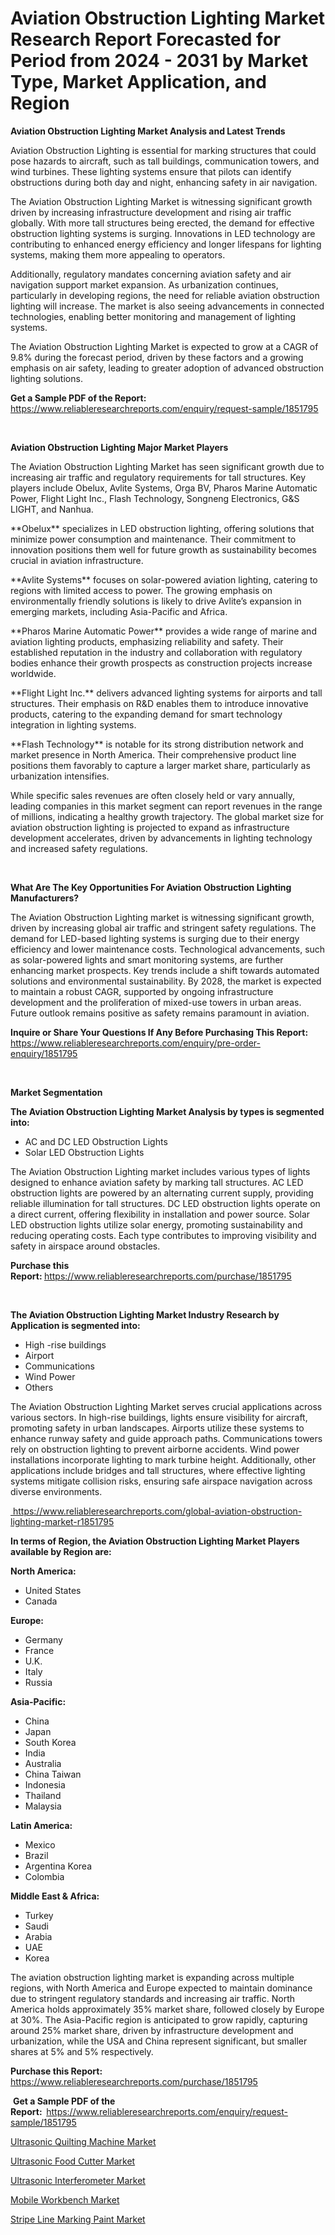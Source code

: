 <p><h1>Aviation Obstruction Lighting Market Research Report Forecasted for Period from 2024 -  2031 by Market Type, Market Application, and Region</h1></p><p><strong>Aviation Obstruction Lighting Market Analysis and Latest Trends</strong></p>
<p><p>Aviation Obstruction Lighting is essential for marking structures that could pose hazards to aircraft, such as tall buildings, communication towers, and wind turbines. These lighting systems ensure that pilots can identify obstructions during both day and night, enhancing safety in air navigation.</p><p>The Aviation Obstruction Lighting Market is witnessing significant growth driven by increasing infrastructure development and rising air traffic globally. With more tall structures being erected, the demand for effective obstruction lighting systems is surging. Innovations in LED technology are contributing to enhanced energy efficiency and longer lifespans for lighting systems, making them more appealing to operators.</p><p>Additionally, regulatory mandates concerning aviation safety and air navigation support market expansion. As urbanization continues, particularly in developing regions, the need for reliable aviation obstruction lighting will increase. The market is also seeing advancements in connected technologies, enabling better monitoring and management of lighting systems. </p><p>The Aviation Obstruction Lighting Market is expected to grow at a CAGR of 9.8% during the forecast period, driven by these factors and a growing emphasis on air safety, leading to greater adoption of advanced obstruction lighting solutions.</p></p>
<p><strong>Get a Sample PDF of the Report:&nbsp;</strong> <a href="https://www.reliableresearchreports.com/enquiry/request-sample/1851795?utm_campaign=1741&utm_medium=2&utm_source=Github&utm_content=ia&utm_term=19102024&utm_id=aviation-obstruction-lighting">https://www.reliableresearchreports.com/enquiry/request-sample/1851795</a></p>
<p>&nbsp;</p>
<p><strong>Aviation Obstruction Lighting Major Market Players</strong></p>
<p><p>The Aviation Obstruction Lighting Market has seen significant growth due to increasing air traffic and regulatory requirements for tall structures. Key players include Obelux, Avlite Systems, Orga BV, Pharos Marine Automatic Power, Flight Light Inc., Flash Technology, Songneng Electronics, G&S LIGHT, and Nanhua.</p><p>**Obelux** specializes in LED obstruction lighting, offering solutions that minimize power consumption and maintenance. Their commitment to innovation positions them well for future growth as sustainability becomes crucial in aviation infrastructure.</p><p>**Avlite Systems** focuses on solar-powered aviation lighting, catering to regions with limited access to power. The growing emphasis on environmentally friendly solutions is likely to drive Avlite’s expansion in emerging markets, including Asia-Pacific and Africa.</p><p>**Pharos Marine Automatic Power** provides a wide range of marine and aviation lighting products, emphasizing reliability and safety. Their established reputation in the industry and collaboration with regulatory bodies enhance their growth prospects as construction projects increase worldwide.</p><p>**Flight Light Inc.** delivers advanced lighting systems for airports and tall structures. Their emphasis on R&D enables them to introduce innovative products, catering to the expanding demand for smart technology integration in lighting systems.</p><p>**Flash Technology** is notable for its strong distribution network and market presence in North America. Their comprehensive product line positions them favorably to capture a larger market share, particularly as urbanization intensifies.</p><p>While specific sales revenues are often closely held or vary annually, leading companies in this market segment can report revenues in the range of millions, indicating a healthy growth trajectory. The global market size for aviation obstruction lighting is projected to expand as infrastructure development accelerates, driven by advancements in lighting technology and increased safety regulations.</p></p>
<p>&nbsp;</p>
<p><strong>What Are The Key Opportunities For Aviation Obstruction Lighting Manufacturers?</strong></p>
<p><p>The Aviation Obstruction Lighting market is witnessing significant growth, driven by increasing global air traffic and stringent safety regulations. The demand for LED-based lighting systems is surging due to their energy efficiency and lower maintenance costs. Technological advancements, such as solar-powered lights and smart monitoring systems, are further enhancing market prospects. Key trends include a shift towards automated solutions and environmental sustainability. By 2028, the market is expected to maintain a robust CAGR, supported by ongoing infrastructure development and the proliferation of mixed-use towers in urban areas. Future outlook remains positive as safety remains paramount in aviation.</p></p>
<p><strong>Inquire or Share Your Questions If Any Before Purchasing This Report:</strong> <a href="https://www.reliableresearchreports.com/enquiry/pre-order-enquiry/1851795?utm_campaign=1741&utm_medium=2&utm_source=Github&utm_content=ia&utm_term=19102024&utm_id=aviation-obstruction-lighting">https://www.reliableresearchreports.com/enquiry/pre-order-enquiry/1851795</a></p>
<p>&nbsp;</p>
<p><strong>Market Segmentation</strong></p>
<p><strong>The Aviation Obstruction Lighting Market Analysis by types is segmented into:</strong></p>
<p><ul><li>AC and DC LED Obstruction Lights</li><li>Solar LED Obstruction Lights</li></ul></p>
<p><p>The Aviation Obstruction Lighting market includes various types of lights designed to enhance aviation safety by marking tall structures. AC LED obstruction lights are powered by an alternating current supply, providing reliable illumination for tall structures. DC LED obstruction lights operate on a direct current, offering flexibility in installation and power source. Solar LED obstruction lights utilize solar energy, promoting sustainability and reducing operating costs. Each type contributes to improving visibility and safety in airspace around obstacles.</p></p>
<p><strong>Purchase this Report:&nbsp;</strong><a href="https://www.reliableresearchreports.com/purchase/1851795?utm_campaign=1741&utm_medium=2&utm_source=Github&utm_content=ia&utm_term=19102024&utm_id=aviation-obstruction-lighting">https://www.reliableresearchreports.com/purchase/1851795</a></p>
<p>&nbsp;</p>
<p><strong>The Aviation Obstruction Lighting Market Industry Research by Application is segmented into:</strong></p>
<p><ul><li>High -rise buildings</li><li>Airport</li><li>Communications</li><li>Wind Power</li><li>Others</li></ul></p>
<p><p>The Aviation Obstruction Lighting Market serves crucial applications across various sectors. In high-rise buildings, lights ensure visibility for aircraft, promoting safety in urban landscapes. Airports utilize these systems to enhance runway safety and guide approach paths. Communications towers rely on obstruction lighting to prevent airborne accidents. Wind power installations incorporate lighting to mark turbine height. Additionally, other applications include bridges and tall structures, where effective lighting systems mitigate collision risks, ensuring safe airspace navigation across diverse environments.</p></p>
<p><a href="https://www.reliableresearchreports.com/global-aviation-obstruction-lighting-market-r1851795?utm_campaign=1741&utm_medium=2&utm_source=Github&utm_content=ia&utm_term=19102024&utm_id=aviation-obstruction-lighting">&nbsp;https://www.reliableresearchreports.com/global-aviation-obstruction-lighting-market-r1851795</a></p>
<p><strong>In terms of Region, the Aviation Obstruction Lighting Market Players available by Region are:</strong></p>
<p>
    <p> <strong> North America: </strong>
        <ul>
            <li>United States</li>
            <li>Canada</li>
        </ul>
        </p> 
    <p> <strong> Europe: </strong>
        <ul>
            <li>Germany</li>
            <li>France</li>
            <li>U.K.</li>
            <li>Italy</li>
            <li>Russia</li>
        </ul>
        </p> 
    <p> <strong> Asia-Pacific: </strong>
        <ul>
            <li>China</li>
            <li>Japan</li>
            <li>South Korea</li>
            <li>India</li>
            <li>Australia</li>
            <li>China Taiwan</li>
            <li>Indonesia</li>
            <li>Thailand</li>
            <li>Malaysia</li>
        </ul>
        </p> 
    <p> <strong> Latin America: </strong>
        <ul>
            <li>Mexico</li>
            <li>Brazil</li>
            <li>Argentina Korea</li>
            <li>Colombia</li>
        </ul>
        </p> 
    <p> <strong> Middle East & Africa: </strong>
        <ul>
            <li>Turkey</li>
            <li>Saudi</li>
            <li>Arabia</li>
            <li>UAE</li>
            <li>Korea</li>
        </ul>
    </p>
    </p>
<p><p>The aviation obstruction lighting market is expanding across multiple regions, with North America and Europe expected to maintain dominance due to stringent regulatory standards and increasing air traffic. North America holds approximately 35% market share, followed closely by Europe at 30%. The Asia-Pacific region is anticipated to grow rapidly, capturing around 25% market share, driven by infrastructure development and urbanization, while the USA and China represent significant, but smaller shares at 5% and 5% respectively.</p></p>
<p><strong>Purchase this Report: </strong><a href="https://www.reliableresearchreports.com/purchase/1851795?utm_campaign=1741&utm_medium=2&utm_source=Github&utm_content=ia&utm_term=19102024&utm_id=aviation-obstruction-lighting">https://www.reliableresearchreports.com/purchase/1851795</a></p>
<p>&nbsp;<strong>Get a Sample PDF of the Report:&nbsp;&nbsp;</strong><a href="https://www.reliableresearchreports.com/enquiry/request-sample/1851795?utm_campaign=1741&utm_medium=2&utm_source=Github&utm_content=ia&utm_term=19102024&utm_id=aviation-obstruction-lighting">https://www.reliableresearchreports.com/enquiry/request-sample/1851795</a></p>
<p><strong></strong></p>
<p><p><a href="https://www.linkedin.com/pulse/competitive-intelligence-ultrasonic-quilting-machine-market-key-xk3cc?utm_campaign=1741&utm_medium=2&utm_source=Github&utm_content=ia&utm_term=19102024&utm_id=aviation-obstruction-lighting">Ultrasonic Quilting Machine Market</a></p><p><a href="https://www.linkedin.com/pulse/ultrasonic-food-cutter-market-drivers-challenges-forecast-2024-2031-rjwqc?utm_campaign=1741&utm_medium=2&utm_source=Github&utm_content=ia&utm_term=19102024&utm_id=aviation-obstruction-lighting">Ultrasonic Food Cutter Market</a></p><p><a href="https://www.linkedin.com/pulse/ultrasonic-interferometer-market-size-share-analysis-growth-d7j3c?utm_campaign=1741&utm_medium=2&utm_source=Github&utm_content=ia&utm_term=19102024&utm_id=aviation-obstruction-lighting">Ultrasonic Interferometer Market</a></p><p><a href="https://www.linkedin.com/pulse/insights-mobile-workbench-market-size-which-expanding-82-cagr-iu4oc?utm_campaign=1741&utm_medium=2&utm_source=Github&utm_content=ia&utm_term=19102024&utm_id=aviation-obstruction-lighting">Mobile Workbench Market</a></p><p><a href="https://github.com/MonroeBullock54/Market-Research-Report-List-1/blob/main/stripe-line-marking-paint-market.md?utm_campaign=1741&utm_medium=2&utm_source=Github&utm_content=ia&utm_term=19102024&utm_id=aviation-obstruction-lighting">Stripe Line Marking Paint Market</a></p></p>